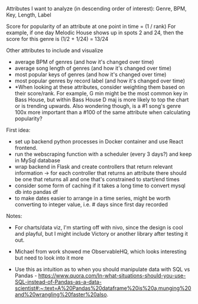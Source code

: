 Attributes I want to analyze (in descending order of interest): Genre, BPM, Key, Length, Label

Score for popularity of an attribute at one point in time = (1 / rank)
For example, if one day Melodic House shows up in spots 2 and 24, then the score for this genre is (1/2 + 1/24) = 13/24

Other attributes to include and visualize

- average BPM of genres (and how it's changed over time)
- average song length of genres (and how it's changed over time)
- most popular keys of genres (and how it's changed over time)
- most popular genres by record label (and how it's changed over time)
- \*When looking at these attributes, consider weighting them based on their score/rank. For example, G min might be the most common key in Bass House, but within Bass House D maj is more likely to top the chart or is trending upwards. Also wondering though, is a #1 song's genre 100x more important than a #100 of the same attribute when calculating popularity?

First idea:

- set up backend python processes in Docker container and use React frontend.
- run the webscraping function with a scheduler (every 3 days?) and keep in MySql database
- wrap backend in Flask and create controllers that return relevant information -> for each controller that returns an attribute there should be one that returns all and one that's constrained to start/end times
- consider some form of caching if it takes a long time to convert mysql db into pandas df
- to make dates easier to arrange in a time series, might be worth converting to integer value, i.e. # days since first day recorded

Notes:

- For charts/data viz, I'm starting off with nivo, since the design is cool and playful, but I might include Victory or another library after testing it out.
- Michael from work showed me ObservableHQ, which looks interesting but need to look into it more

- Use this as intuition as to when you should manipulate data with SQL vs Pandas - https://www.quora.com/In-what-situations-should-you-use-SQL-instead-of-Pandas-as-a-data-scientist#:~:text=A%20Pandas%20dataframe%20is%20a,munging%20and%20wrangling%20faster%20also.
